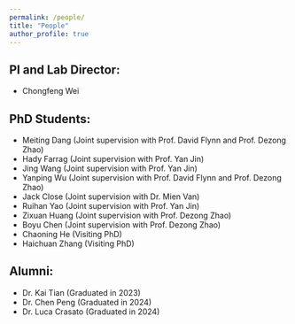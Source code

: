 ```yaml
---
permalink: /people/
title: "People"
author_profile: true
---
```


## PI and Lab Director:
- Chongfeng Wei

## PhD Students:
- Meiting Dang (Joint supervision with Prof. David Flynn and Prof. Dezong Zhao)
- Hady Farrag (Joint supervision with Prof. Yan Jin)
- Jing Wang (Joint supervision with Prof. Yan Jin)
- Yanping Wu (Joint supervision with Prof. David Flynn and Prof. Dezong Zhao)
- Jack Close (Joint supervision with Dr. Mien Van)
- Ruihan Yao (Joint supervision with Prof. Yan Jin)
- Zixuan Huang (Joint supervision with Prof. Dezong Zhao)
- Boyu Chen (Joint supervision with Prof. Dezong Zhao)
- Chaoning He (Visiting PhD)
- Haichuan Zhang (Visiting PhD)

## Alumni:
- Dr. Kai Tian (Graduated in 2023)
- Dr. Chen Peng (Graduated in 2024)
- Dr. Luca Crasato (Graduated in 2024)

